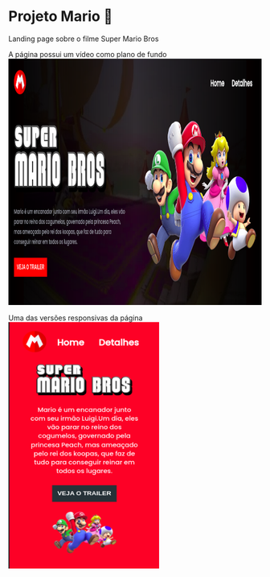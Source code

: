 # Projeto Mario :mushroom:
Landing page sobre o filme Super Mario Bros


A página possui um vídeo como plano de fundo
<img src="Projeto-Mario/src/imagens/LandingPage-Mario.png" width="1200" height="490"/>

Uma das versões responsivas da página
<img src="Projeto-Mario/src/imagens/LandingPage2.png" width="300" height="490"/>